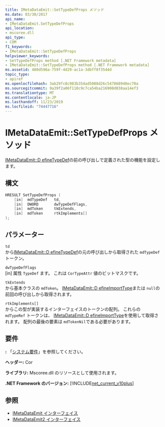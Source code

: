 ```yaml
---
title: IMetaDataEmit::SetTypeDefProps メソッド
ms.date: 03/30/2017
api_name:
- IMetaDataEmit.SetTypeDefProps
api_location:
- mscoree.dll
api_type:
- COM
f1_keywords:
- IMetaDataEmit::SetTypeDefProps
helpviewer_keywords:
- SetTypeDefProps method [.NET Framework metadata]
- IMetaDataEmit::SetTypeDefProps method [.NET Framework metadata]
ms.assetid: 480d596a-759f-4d29-ac1a-3dbff8f3544d
topic_type:
- apiref
ms.openlocfilehash: 3ab29fc8c983b354ad5088d26c547868940ec70a
ms.sourcegitcommit: 9a39f2a06f110c9c7ca54ba216900d038aa14ef3
ms.translationtype: MT
ms.contentlocale: ja-JP
ms.lasthandoff: 11/23/2019
ms.locfileid: "74447716"
---
```

# <a name="imetadataemitsettypedefprops-method"></a>IMetaDataEmit::SetTypeDefProps メソッド
[IMetaDataEmit::D efineTypeDef](../../../../docs/framework/unmanaged-api/metadata/imetadataemit-definetypedef-method.md)の前の呼び出しで定義された型の機能を設定します。  
  
## <a name="syntax"></a>構文  
  
```cpp  
HRESULT SetTypeDefProps (  
    [in]  mdTypeDef   td,   
    [in]  DWORD       dwTypeDefFlags,   
    [in]  mdToken     tkExtends,   
    [in]  mdToken     rtkImplements[]   
);  
```  
  
## <a name="parameters"></a>パラメーター  
 `td`  
 から[IMetaDataEmit::D efineTypeDef](../../../../docs/framework/unmanaged-api/metadata/imetadataemit-definetypedef-method.md)の元の呼び出しから取得された `mdTypeDef` トークン。  
  
 `dwTypeDefFlags`  
 [in] 属性 `TypeDef` ます。 これは `CorTypeAttr` 値のビットマスクです。  
  
 `tkExtends`  
 から基本クラスの `mdToken`。 [IMetaDataEmit::D efineImportType](../../../../docs/framework/unmanaged-api/metadata/imetadataemit-defineimporttype-method.md)または `null`の前回の呼び出しから取得されます。  
  
 `rtkImplements[]`  
 からこの型が実装するインターフェイスのトークンの配列。 これらの `mdTypeRef` トークンは、 [IMetaDataEmit::D efineImportType](../../../../docs/framework/unmanaged-api/metadata/imetadataemit-defineimporttype-method.md)を使用して取得されます。 配列の最後の要素は `mdTokenNil`である必要があります。  
  
## <a name="requirements"></a>要件  
 **:** 「[システム要件](../../../../docs/framework/get-started/system-requirements.md)」を参照してください。  
  
 **ヘッダー:** Cor  
  
 **ライブラリ:** Mscoree.dll のリソースとして使用されます。  
  
 **.NET Framework のバージョン:** [!INCLUDE[net_current_v10plus](../../../../includes/net-current-v10plus-md.md)]  
  
## <a name="see-also"></a>参照

- [IMetaDataEmit インターフェイス](../../../../docs/framework/unmanaged-api/metadata/imetadataemit-interface.md)
- [IMetaDataEmit2 インターフェイス](../../../../docs/framework/unmanaged-api/metadata/imetadataemit2-interface.md)
